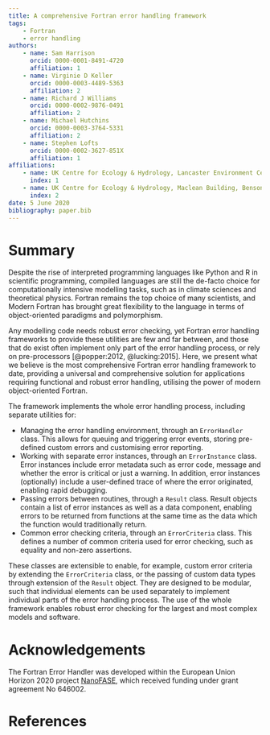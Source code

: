 ```yaml
---
title: A comprehensive Fortran error handling framework
tags:
    - Fortran
    - error handling
authors:
    - name: Sam Harrison
      orcid: 0000-0001-8491-4720 
      affiliation: 1
    - name: Virginie D Keller
      orcid: 0000-0003-4489-5363
      affiliation: 2
    - name: Richard J Williams
      orcid: 0000-0002-9876-0491 
      affiliation: 2
    - name: Michael Hutchins
      orcid: 0000-0003-3764-5331
      affiliation: 2
    - name: Stephen Lofts
      orcid: 0000-0002-3627-851X
      affiliation: 1
affiliations:
    - name: UK Centre for Ecology & Hydrology, Lancaster Environment Centre, Library Avenue, Bailrigg, Lancaster, LA1 4AP, UK
      index: 1
    - name: UK Centre for Ecology & Hydrology, Maclean Building, Benson Lane, Crowmarsh Gifford, Wallingford, OX10 8BB, UK
      index: 2
date: 5 June 2020
bibliography: paper.bib
---
```


# Summary

Despite the rise of interpreted programming languages like Python and R in scientific programming, compiled languages are still the de-facto choice for computationally intensive modelling tasks, such as in climate sciences and theoretical physics. Fortran remains the top choice of many scientists, and Modern Fortran has brought great flexibility to the language in terms of object-oriented paradigms and polymorphism.

Any modelling code needs robust error checking, yet Fortran error handling frameworks to provide these utilities are few and far between, and those that do exist often implement only part of the error handling process, or rely on pre-processors [@popper:2012, @lucking:2015]. Here, we present what we believe is the most comprehensive Fortran error handling framework to date, providing a universal and comprehensive solution for applications requiring functional and robust error handling, utilising the power of modern object-oriented Fortran.

The framework implements the whole error handling process, including separate utilities for:
- Managing the error handling environment, through an `ErrorHandler` class. This allows for queuing and triggering error events, storing pre-defined custom errors and customising error reporting.
- Working with separate error instances, through an `ErrorInstance` class. Error instances include error metadata such as error code, message and whether the error is critical or just a warning. In addition, error instances (optionally) include a user-defined trace of where the error originated, enabling rapid debugging.
- Passing errors between routines, through a `Result` class. Result objects contain a list of error instances as well as a data component, enabling errors to be returned from functions at the same time as the data which the function would traditionally return.
- Common error checking criteria, through an `ErrorCriteria` class. This defines a number of common criteria used for error checking, such as equality and non-zero assertions.

These classes are extensible to enable, for example, custom error criteria by extending the `ErrorCriteria` class, or the passing of custom data types through extension of the `Result` object. They are designed to be modular, such that individual elements can be used separately to implement individual parts of the error handling process. The use of the whole framework enables robust error checking for the largest and most complex models and software.

# Acknowledgements

The Fortran Error Handler was developed within the European Union Horizon 2020 project [NanoFASE](http://nanofase.eu/), which received funding under grant agreement No 646002.

# References